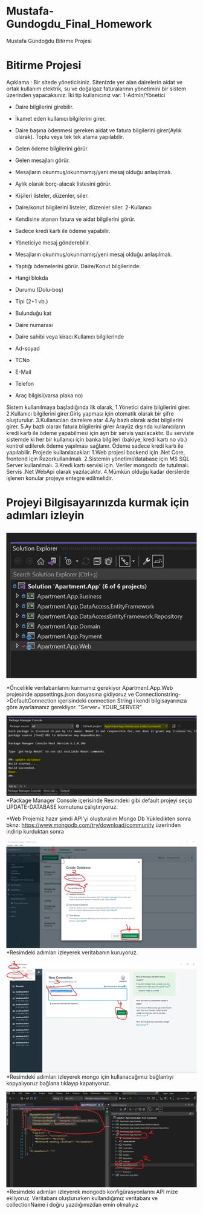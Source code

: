 # Mustafa-Gundogdu_Final_Homework
Mustafa Gündoğdu Bitirme Projesi


# Bitirme Projesi
Açıklama : Bir sitede yöneticisiniz. Sitenizde yer alan dairelerin aidat ve ortak kullanım
elektrik, su ve doğalgaz faturalarının yönetimini bir sistem üzerinden yapacaksınız.
İki tip kullanıcınız var:
1-Admin/Yönetici
* Daire bilgilerini girebilir.
* İkamet eden kullanıcı bilgilerini girer.
* Daire başına ödenmesi gereken aidat ve fatura bilgilerini girer(Aylık olarak). Toplu veya
tek tek atama yapılabilir.
* Gelen ödeme bilgilerini görür.
* Gelen mesajları görür.
* Mesajların okunmuş/okunmamış/yeni mesaj olduğu anlaşılmalı.
* Aylık olarak borç-alacak listesini görür.
* Kişileri listeler, düzenler, siler.
* Daire/konut bilgilerini listeler, düzenler siler.
2-Kullanıcı
* Kendisine atanan fatura ve aidat bilgilerini görür.
* Sadece kredi kartı ile ödeme yapabilir.
* Yöneticiye mesaj gönderebilir.
* Mesajların okunmuş/okunmamış/yeni mesaj olduğu anlaşılmalı.
* Yaptığı ödemelerini görür.
Daire/Konut bilgilerinde:
* Hangi blokda
* Durumu (Dolu-boş)
* Tipi (2+1 vb.)
* Bulunduğu kat

* Daire numarası
* Daire sahibi veya kiracı
Kullanıcı bilgilerinde
* Ad-soyad
* TCNo
* E-Mail
* Telefon
* Araç bilgisi(varsa plaka no)

Sistem kullanılmaya başladığında ilk olarak,
1.Yönetici daire bilgilerini girer.
2.Kullanıcı bilgilerini girer.Giriş yapması için otomatik olarak bir şifre
oluşturulur. 3.Kullanıcıları dairelere atar
4.Ay bazlı olarak aidat bilgilerini girer.
5.Ay bazlı olarak fatura bilgilerini girer
Arayüz dışında kullanıcıların kredi kartı ile ödeme yapabilmesi için ayrı bir servis
yazılacaktır.
Bu serviste sistemde ki her bir kullanıcı için banka bilgileri (bakiye, kredi kartı no
vb.) kontrol edilerek ödeme yapılması sağlanır.
Ödeme sadece kredi kartı ile yapılabilir.
Projede kullanılacaklar:
1.Web projesi backend için .Net Core, frontend için
Razorkullanılmalı.
2.Sistemin yönetimi/database için MS SQL Server kullanılmalı.
3.Kredi kartı servisi için. Veriler mongodb de tutulmalı. Servis .Net WebApi olarak
yazılacaktır.
4.Mümkün olduğu kadar derslerde işlenen konular projeye entegre edilmelidir.
 

# Projeyi Bilgisayarınızda kurmak için adımları izleyin
## 

![image](https://github.com/PatikaDev-Logo-Net-Bootcamp/Mustafa-Gundogdu_Final_Homework/blob/main/images/solution_tanitimi.png )

*Öncelikle veritabanlarını kurmamız gerekiyor
Apartment.App.Web projesinde appsettings.json dosyasına gidiyoruz ve Connectionstring->DefaultConnection içerisindeki connection String i kendi bilgisayarınıza göre ayarlamanız gerekliyor.
"Server= YOUR_SERVER"

![image](https://github.com/PatikaDev-Logo-Net-Bootcamp/Mustafa-Gundogdu_Final_Homework/blob/main/images/update-database.png )
*Package Manager Console içerisinde Resimdeki gibi default projeyi seçip UPDATE-DATABASE komutunu çalıştırıyoruz.

*Web Projemiz hazır şimdi API'yi oluşturalım
Mongo Db Yükledikten sonra bknz: https://www.mongodb.com/try/download/community üzerinden indirip kurduktan sonra 

![image](https://github.com/PatikaDev-Logo-Net-Bootcamp/Mustafa-Gundogdu_Final_Homework/blob/main/images/mongo-create-db.png )
*Resimdeki adımları izleyerek veritabanın kuruyoruz.

![image](https://github.com/PatikaDev-Logo-Net-Bootcamp/Mustafa-Gundogdu_Final_Homework/blob/main/images/mongo-connectionstring.png )
*Resimdeki adımları izleyerek mongo için kullanacağımız bağlantıyı kopyalıyoruz bağlana tıklayıp kapatıyoruz.


![image](https://github.com/PatikaDev-Logo-Net-Bootcamp/Mustafa-Gundogdu_Final_Homework/blob/main/images/paymentservice-update.png )
*Resimdeki adımları izleyerek mongodb konfigürasyonlarını API mize ekliyoruz. Veritabanı oluştururken kullandığımız veritabanı ve collectionName i doğru yazdığımızdan emin olmalıyız

